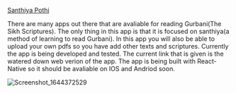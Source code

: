 [Santhiya Pothi](https://santhiyapothi.xyz)

There are many apps out there that are avaliable for reading Gurbani(The Sikh Scriptures).
The only thing in this app is that it is focused on santhiya(a method of learning to read Gurbani).
In this app you will also be able to upload your own pdfs so you have add other texts
and scriptures. Currently the app is being developed and tested. The current link that is
given is the watered down web verion of the app. The app is being built with React-Native
so it should be avaliable on IOS and Andriod soon.

![Screenshot_1644372529](https://user-images.githubusercontent.com/73843250/153108632-3f25e230-352c-42c7-b6c7-4bfbf2515380.png)
